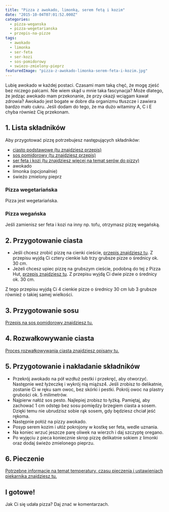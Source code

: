 ```yaml
---
title: "Pizza z awokado, limonką, serem fetą i kozim"
date: "2015-10-04T07:01:52.000Z"
categories: 
  - pizza-weganska
  - pizza-wegetarianska
  - przepis-na-pizze
tags: 
  - awokado
  - limonka
  - ser-feta
  - ser-kozi
  - sos-pomidorowy
  - swiezo-zmielony-pieprz
featuredImage: "pizza-z-awokado-limonka-serem-feta-i-kozim.jpg"
---
```


Lubię awokado w każdej postaci. Czasami mam taką chęć, że mogę zjeść bez niczego palcami. Nie wiem skąd u mnie taka fascynacja? Może dlatego, że jedząc awokado mam przekonanie, że przy okazji wciągam kawał zdrowia? Awokado jest bogate w dobre dla organizmu tłuszcze i zawiera bardzo mało cukru. Jeśli dodam do tego, że ma dużo witaminy A, C i E chyba również Cię przekonam.

## 1\. Lista składników

Aby przygotować pizzę potrzebujesz następujących składników:

- <a title="Przepis na ciasto podstawowe" href="/przepis-na-ciasto-na-pizze/">ciasto podstawowe (tu znajdziesz przepis)</a>
- <a title="Przepis na sos pesto" href="/sos-pomidorowy/">sos pomidorowy (tu znajdziesz przepis)</a>
- <a title="Ser do pizzy" href="/jaki-ser-wybrac-do-pizzy/">ser feta i kozi (tu znajdziesz więcej na temat serów do pizzy)</a>
- awokado
- limonka (opcjonalnie)
- świeżo zmielony pieprz

### Pizza wegetariańska

Pizza jest wegetariańska.

### Pizza wegańska

Jeśli zamienisz ser feta i kozi na inny np. tofu, otrzymasz pizzę wegańską.

## 2\. Przygotowanie ciasta

- Jeśli chcesz zrobić pizzę na cienki cieście, <a title="Przepis na ciasto podstawowe" href="/przepis-na-ciasto-na-pizze/">przepis znajdziesz tu</a>. Z przepisu wyjdą Ci cztery cienkie lub trzy grubsze pizze o średnicy ok. 30 cm.
- Jeżeli chcesz upiec pizzę na grubszym cieście, podobną do tej z Pizza Hut, <a title="Przepis na pizzę na grubym cieście" href="/jak-zrobic-ciasto-na-pizze-jak-w-pizza-hut/">przepis znajdziesz tu</a>. Z przepisu wyjdą Ci dwie pizze o średnicy ok. 30 cm.

Z tego przepisu wyjdą Ci 4 cienkie pizze o średnicy 30 cm lub 3 grubsze również o takiej samej wielkości.

## 3\. Przygotowanie sosu

<a title="Przepis na sos pomidorowy" href="/sos-pomidorowy/">Przepis na sos pomidorowy znajdziesz tu.</a>

## 4\. Rozwałkowywanie ciasta

<a title="Rozwałkowywanie ciasta" href="/jak-walkowac-ciasto-pizzy/">Proces rozwałkowywania ciasta znajdziesz opisany tu.</a>

## 5\. Przygotowanie i nakładanie składników

- Przekrój awokado na pół wzdłuż pestki i przekręć, aby otworzyć. Następnie weź łyżeczkę i wykrój nią miąższ4. Jeśli zrobisz to delikatnie, zostanie Ci w ręku sam owoc, bez skórki i pestki. Pokrój owoc na plastry grubości ok. 5 milimetrów.
- Najpierw nałóż sos pesto. Najlepiej zrobisz to łyżką. Pamiętaj, aby zachować 1 cm odstęp bez sosu pomiędzy brzegiem ciasta a sosem. Dzięki temu nie ubrudzisz sobie rąk sosem, gdy będziesz chciał jeść rękoma.
- Następnie połóż na pizzy awokado.
- Posyp serem kozim i ułóż pokrojony w kostkę ser feta, wedle uznania.
- Na koniec wrzuć jeszcze parę oliwek na wierzch i daj szczyptę oregano.
- Po wyjęciu z pieca koniecznie skrop pizzę delikatnie sokiem z limonki oraz dodaj świeżo zmielonego pieprzu.

## 6\. Pieczenie

<a title="Jak ustawić piekarnik do pieczenia pizzy" href="/jak-ustawic-piekarnik-pieczenia-pizzy/">Potrzebne informacje na temat temperatury, czasu pieczenia i ustawieniach piekarnika znajdziesz tu.</a>

## I gotowe!

Jak Ci się udała pizza? Daj znać w komentarzach.
